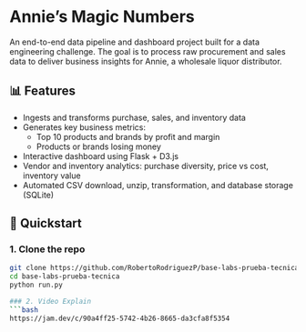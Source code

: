 # Annie’s Magic Numbers

An end-to-end data pipeline and dashboard project built for a data engineering challenge. The goal is to process raw procurement and sales data to deliver business insights for Annie, a wholesale liquor distributor.

## 📊 Features

- Ingests and transforms purchase, sales, and inventory data
- Generates key business metrics:
  - Top 10 products and brands by profit and margin
  - Products or brands losing money
- Interactive dashboard using Flask + D3.js
- Vendor and inventory analytics: purchase diversity, price vs cost, inventory value
- Automated CSV download, unzip, transformation, and database storage (SQLite)

## 🚀 Quickstart

### 1. Clone the repo

```bash
git clone https://github.com/RobertoRodriguezP/base-labs-prueba-tecnica.git
cd base-labs-prueba-tecnica
python run.py

### 2. Video Explain
```bash
https://jam.dev/c/90a4ff25-5742-4b26-8665-da3cfa8f5354